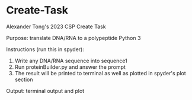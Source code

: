 # Create-Task
Alexander Tong's 2023 CSP Create Task

Purpose: translate DNA/RNA to a polypeptide
Python 3


Instructions (run this in spyder):
 1. Write any DNA/RNA sequence into sequence1
 2. Run proteinBuilder.py and answer the prompt
 3. The result will be printed to terminal as well as plotted in spyder's plot section

Output: terminal output and plot
